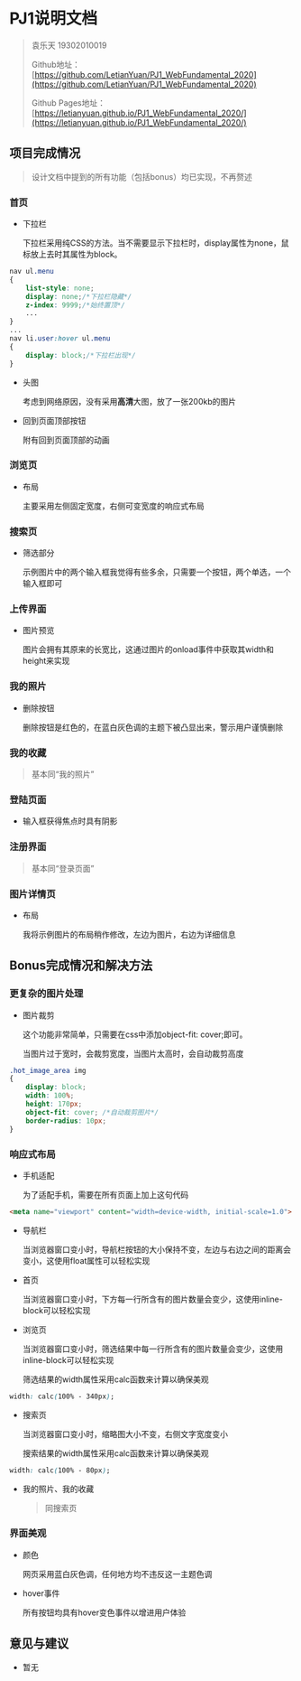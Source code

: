 # PJ1说明文档

> 袁乐天 19302010019
>
> Github地址：[https://github.com/LetianYuan/PJ1_WebFundamental_2020](https://github.com/LetianYuan/PJ1_WebFundamental_2020)
>
> Github Pages地址：[https://letianyuan.github.io/PJ1_WebFundamental_2020/](https://letianyuan.github.io/PJ1_WebFundamental_2020/)

## 项目完成情况

> 设计文档中提到的所有功能（包括bonus）均已实现，不再赘述

### 首页

* 下拉栏

  下拉栏采用纯CSS的方法。当不需要显示下拉栏时，display属性为none，鼠标放上去时其属性为block。

```css
nav ul.menu
{
    list-style: none;
    display: none;/*下拉栏隐藏*/
    z-index: 9999;/*始终置顶*/
    ...
}
...
nav li.user:hover ul.menu
{
    display: block;/*下拉栏出现*/
}
```

* 头图

  考虑到网络原因，没有采用**高清**大图，放了一张200kb的图片

* 回到页面顶部按钮

  附有回到页面顶部的动画

### 浏览页

* 布局

  主要采用左侧固定宽度，右侧可变宽度的响应式布局

### 搜索页

* 筛选部分

  示例图片中的两个输入框我觉得有些多余，只需要一个按钮，两个单选，一个输入框即可

### 上传界面

* 图片预览

  图片会拥有其原来的长宽比，这通过图片的onload事件中获取其width和height来实现

### 我的照片

* 删除按钮

  删除按钮是红色的，在蓝白灰色调的主题下被凸显出来，警示用户谨慎删除

### 我的收藏

> 基本同“我的照片”

### 登陆页面

* 输入框获得焦点时具有阴影

### 注册界面

> 基本同“登录页面”

### 图片详情页

* 布局

  我将示例图片的布局稍作修改，左边为图片，右边为详细信息

## Bonus完成情况和解决方法

### 更复杂的图片处理

* 图片裁剪

  这个功能非常简单，只需要在css中添加object-fit: cover;即可。

  当图片过于宽时，会裁剪宽度，当图片太高时，会自动裁剪高度

```css
.hot_image_area img
{
    display: block;
    width: 100%;
    height: 170px;
    object-fit: cover; /*自动裁剪图片*/
    border-radius: 10px;
}
```

### 响应式布局

* 手机适配

  为了适配手机，需要在所有页面上加上这句代码

```html
<meta name="viewport" content="width=device-width, initial-scale=1.0">
```

* 导航栏

  当浏览器窗口变小时，导航栏按钮的大小保持不变，左边与右边之间的距离会变小，这使用float属性可以轻松实现

* 首页

  当浏览器窗口变小时，下方每一行所含有的图片数量会变少，这使用inline-block可以轻松实现

* 浏览页

  当浏览器窗口变小时，筛选结果中每一行所含有的图片数量会变少，这使用inline-block可以轻松实现

  筛选结果的width属性采用calc函数来计算以确保美观

```css
width: calc(100% - 340px);
```

* 搜索页

  当浏览器窗口变小时，缩略图大小不变，右侧文字宽度变小

  搜索结果的width属性采用calc函数来计算以确保美观

```css
width: calc(100% - 80px);
```

* 我的照片、我的收藏

  > 同搜索页

### 界面美观

* 颜色

  网页采用蓝白灰色调，任何地方均不违反这一主题色调

* hover事件

  所有按钮均具有hover变色事件以增进用户体验

## 意见与建议

* 暂无